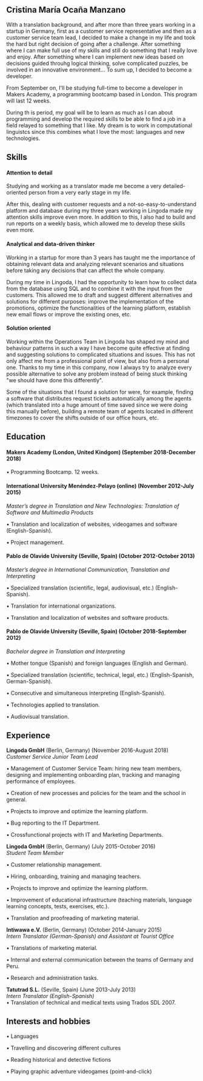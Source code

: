 ## Cristina María Ocaña Manzano

With a translation background, and after more than three years working in a startup in Germany, first as a customer service representative and then as a customer service team lead, I decided to make a change in my life and took the hard but right decision of going after a challenge. After something where I can make full use of my skills and still do something that I really love and enjoy. After something where I can implement new ideas based on decisions guided throuhg logical thinking, solve complicated puzzles, be involved in an innovative environment... To sum up, I decided to become a developer.

From September on, I'll be studying full-time to become a developer in Makers Academy, a programming bootcamp based in London. This program will last 12 weeks. 

During th is period, my goal will be to learn as much as I can about programming and develop the required skills to be able to find a job in a field relayed to something that I like. My dream is to work in computational linguistcs since this combines what I love the most: languages and new technologies. 

## Skills

#### Attention to detail

Studying and working as a translator made me become a very detailed-oriented person from a very early stage in my life. 

After this, dealing with customer requests and a not-so-easy-to-understand platform and database during my three years working in Lingoda made my attention skills improve even more. In addition to this, I also had to build and run reports on a weekly basis, which allowed me to develop these skills even more. 


#### Analytical and data-driven thinker 

Working in a startup for more than 3 years has taught me the importance of obtaining relevant data and analyzing relevant scenarios and situations before taking any decisions that can affect the whole company.

During my time in Lingoda, I had the opportunity to learn how to collect data from the database using SQL and to combine it with the input from the customers. This allowed me to draft and suggest different alternatives and solutions for different purposes: improve the implementation of the promotions, optimize the functionalities of the learning platform, establish new email flows or improve the existing ones, etc.

#### Solution oriented

Working within the Operations Team in Lingoda has shaped my mind and behaviour patterns in such a way I have become quite effective at finding and suggesting solutions to complicated situations and issues. This has not only affect me from a professional point of view, but also from a personal one. Thanks to my time in this company, now I always try to analyze every possible alternative to solve any problem instead of being stuck thinking "we should have done this differently".

Some of the situations that I found a solution for were, for example, finding a software that distributes request tickets automatically among the agents (which translated into a huge amount of time saved since we were doing this manually before), building a remote team of agents located in different timezones to cover the shifts outside of our office hours, etc.

## Education

#### Makers Academy (London, United Kindgom) (September 2018-December 2018)

• Programming Bootcamp. 12 weeks.

#### International University Menéndez-Pelayo (online) (November 2012-July 2015)
*Master’s degree in Translation and New Technologies: Translation of Software and Multimedia Products*

• Translation and localization of websites, videogames and software (English-Spanish).

• Project management.

#### Pablo de Olavide University (Seville, Spain) (October 2012-October 2013)
*Master’s degree in International Communication, Translation and Interpreting*

• Specialized translation (scientific, legal, audiovisual, etc.) (English-Spanish).

• Translation for international organizations.

• Translation and localization of websites and software products.

#### Pablo de Olavide University (Seville, Spain) (October 2018-September 2012)
*Bachelor degree in Translation and Interpreting*

• Mother tongue (Spanish) and foreign languages (English and German). 

• Specialized translation (scientific, technical, legal, etc.) (English-Spanish, German-Spanish). 

• Consecutive and simultaneous interpreting (English-Spanish).

• Technologies applied to translation.

• Audiovisual translation.

## Experience

**Lingoda GmbH** (Berlin, Germany) (November 2016-August 2018)    
*Customer Service Junior Team Lead*

• Management of Customer Service Team: hiring new team members, designing and implementing onboarding plan, tracking and managing performance of employees.

• Creation of new processes and policies for the team and the school in general.

• Projects to improve and optimize the learning platform.

• Bug reporting to the IT Department.

• Crossfunctional projects with IT and Marketing Departments.

**Lingoda GmbH** (Berlin, Germany) (July 2015-October 2016)   
*Student Team Member*  

• Customer relationship management.

• Hiring, onboarding, training and managing teachers.

• Projects to improve and optimize the learning platform.

• Improvement of educational infrastructure (teaching materials, language learning concepts, tests, exercises, etc.).

• Translation and proofreading of marketing material.

**Intiwawa e.V.** (Berlin, Germany) (October 2014-January 2015)   
*Intern Translator (German-Spanish) and Assistant at Tourist Office*  

• Translations of marketing material. 

• Internal and external communication between the teams of Germany and Peru. 

• Research and administration tasks.

**Tatutrad S.L.** (Seville, Spain) (June 2013-July 2013)   
*Intern Translator (English-Spanish)*  
• Translation of technical and medical texts using Trados SDL 2007.

## Interests and hobbies
• Languages

• Travelling and discovering different cultures

• Reading historical and detective fictions

• Playing graphic adventure videogames (point-and-click)
